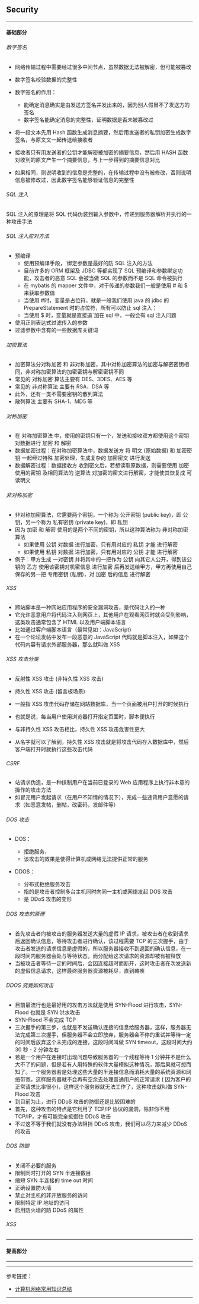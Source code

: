 ## Security

---

#### 基础部分

###### 数字签名

- 网络传输过程中需要经过很多中间节点，虽然数据无法被解密，但可能被篡改
- 数字签名校验数据的完整性

- 数字签名的作用：

    - 能确定消息确实是由发送方签名并发出来的，因为别人假冒不了发送方的签名
    - 数字签名能确定消息的完整性，证明数据是否未被篡改过

- 将一段文本先用 Hash 函数生成消息摘要，然后用发送者的私钥加密生成数字签名，与原文文一起传送给接收者
- 接收者只有用发送者的公钥才能解密被加密的摘要信息，然后用 HASH 函数对收到的原文产生一个摘要信息，与上一步得到的摘要信息对比
- 如果相同，则说明收到的信息是完整的，在传输过程中没有被修改，否则说明信息被修改过，因此数字签名能够验证信息的完整性

###### SQL 注入

SQL 注入的原理是将 SQL 代码伪装到输入参数中，传递到服务器解析并执行的一种攻击手法

###### SQL 注入应对方法

- 预编译
    - 使用预编译手段，`绑定参数是最好的防 SQL 注入的方法
    - 目前许多的 ORM 框架及 JDBC 等都实现了 SQL 预编译和参数绑定功能，攻击者的恶意 SQL 会被当做 SQL 的参数而不是 SQL 命令被执行
    - 在 mybatis 的 mapper 文件中，对于传递的参数我们一般是使用 # 和 $ 来获取参数值
    - 当使用 #时，变量是占位符，就是一般我们使用 java 的 jdbc 的 PrepareStatement 时的占位符，所有可以防止 sql 注入；
    - 当使用 $ 时，变量就是直接追`加在 sql 中，一般会有 sql 注入问题
- 使用正则表达式过滤传入的参数
- 过滤参数中含有的一些数据库关键词

###### 加密算法

- 加密算法分对称加密 和 非对称加密，其中对称加密算法的加密与解密密钥相同，非对称加密算法的加密密钥与解密密钥不同
- 常见的 对称加密 算法主要有 DES、3DES、AES 等
- 常见的 非对称算法 主要有 RSA、DSA 等
- 此外，还有一类不需要密钥的散列算法
- 散列算法 主要有 SHA-1、MD5 等

###### 对称加密

- 在 对称加密算法 中，使用的密钥只有一个，发送和接收双方都使用这个密钥对数据进行 加密 和 解密
- 数据加密过程：在对称加密算法中，数据发送方 将 明文 (原始数据) 和 加密密钥 一起经过特殊 加密处理，生成复杂的 加密密文 进行发送
- 数据解密过程：数据接收方 收到密文后，若想读取原数据，则需要使用 加密使用的密钥 及相同算法的 逆算法 对加密的密文进行解密，才能使其恢复成 可读明文

###### 非对称加密

- 非对称加密算法，它需要两个密钥，一个称为 公开密钥 (public key)，即 公钥，另一个称为 私有密钥 (private key)，即 私钥
- 因为 加密 和 解密 使用的是两个不同的密钥，所以这种算法称为 非对称加密算法
    - 如果使用 公钥 对数据 进行加密，只有用对应的 私钥 才能 进行解密
    - 如果使用 私钥 对数据 进行加密，只有用对应的 公钥 才能 进行解密
- 例子：甲方生成 一对密钥 并将其中的一把作为 公钥 向其它人公开，得到该公钥的 乙方 使用该密钥对机密信息 进行加密 后再发送给甲方，甲方再使用自己保存的另一把
  专用密钥 (私钥)，对 加密 后的信息 进行解密

###### XSS

- 跨站脚本是一种网站应用程序的安全漏洞攻击，是代码注入的一种
- 它允许恶意用户将代码注入到网页上，其他用户在观看网页时就会受到影响，这类攻击通常包含了 HTML 以及用户端脚本语言
- 比如通过客户端脚本语言（最常见如：JavaScript）
- 在一个论坛发帖中发布一段恶意的 JavaScript 代码就是脚本注入，如果这个代码内容有请求外部服务器，那么就叫做 XSS

###### XSS 攻击分类

- 反射性 XSS 攻击 (非持久性 XSS 攻击)
- 持久性 XSS 攻击 (留言板场景)

- 一般指 XSS 攻击代码存储在网站数据库，当一个页面被用户打开的时候执行
- 也就是说，每当用户使用浏览器打开指定页面时，脚本便执行
- 与非持久性 XSS 攻击相比，持久性 XSS 攻击危害性更大
- 从名字就可以了解到，持久性 XSS 攻击就是将攻击代码存入数据库中，然后客户端打开时就执行这些攻击代码

###### CSRF

- 站请求伪造，是一种挟制用户在当前已登录的 Web 应用程序上执行非本意的操作的攻击方法
- 如冒充用户发起请求（在用户不知情的情况下），完成一些违背用户意愿的请求（如恶意发帖，删帖，改密码，发邮件等）

###### DOS 攻击

- DOS：
    - 拒绝服务，
    - 该攻击的效果是使得计算机或网络无法提供正常的服务

- DDOS：
    - 分布式拒绝服务攻击
    - 指的是攻击者控制多台主机同时向同一主机或网络发起 DOS 攻击
    - 是 DDoS 攻击的变形

###### DOS 攻击的原理

- 首先攻击者向被攻击的服务器发送大量的虚假 IP 请求，被攻击者在收到请求后返回确认信息，等待攻击者进行确认，该过程需要 TCP
  的三次握手，由于攻击者发送的请求信息是虚假的，所以服务器接收不到返回的确认信息，在一段时间内服务器会处与等待状态，而分配给这次请求的资源却被有被释放
- 当被攻击者等待一定的时间后，会因连接超时而断开，这时攻击者在次发送新的虚假信息请求，这样最终服务器资源被耗尽，直到瘫痪

###### DDOS 究竟如何攻击

- 目前最流行也是最好用的攻击方法就是使用 SYN-Flood 进行攻击，SYN-Flood 也就是 SYN 洪水攻击
- SYN-Flood 不会完成 TCP
- 三次握手的第三步，也就是不发送确认连接的信息给服务器，这样，服务器无法完成第三次握手，但服务器不会立即放弃，服务器会不停的重试并等待一定的时间后放弃这个未完成的连接，这段时间叫做 SYN
  timeout，这段时间大约 30 秒 - 2 分钟左右
- 若是一个用户在连接时出现问题导致服务器的一个线程等待 1
  分钟并不是什么大不了的问题，但是若有人用特殊的软件大量模拟这种情况，那后果就可想而知了。一个服务器若是处理这些大量的半连接信息而消耗大量的系统资源和网络带宽，这样服务器就不会再有空余去处理普通用户的正常请求 (
  因为客户的正常请求比率很小)，这样这个服务器就无法工作了，这种攻击就叫做 SYN-Flood 攻击
- 到目前为止，进行 DDoS 攻击的防御还是比较困难的
- 首先，这种攻击的特点是它利用了 TCP/IP 协议的漏洞，除非你不用 TCP/IP，才有可能完全抵御住 DDoS 攻击
- 不过这不等于我们就没有办法阻挡 DDoS 攻击，我们可以尽力来减少 DDoS 的攻击

###### DOS 防御

- 关闭不必要的服务
- 限制同时打开的 SYN 半连接数目
- 缩短 SYN 半连接的 time out 时间
- 正确设置防火墙
- 禁止对主机的非开放服务的访问
- 限制特定 IP 地址的访问
- 启用防火墙的防 DDoS 的属性

###### XSS

---

#### 提高部分

---







---

参考链接：

- [计算机网络常用知识总结](https://mp.weixin.qq.com/s?__biz=MzUyOTg1OTkyMA==&mid=2247486942&idx=1&sn=547fc2f0586a0e5e0003549afc50022e)

---














